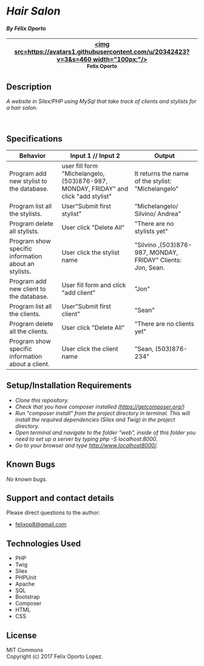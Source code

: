 
# _Hair Salon_			

#### _By Félix Oporto_		
| [<img src=https://avatars1.githubusercontent.com/u/20342423?v=3&s=460 width="100px;"/><br /><sub>Felix Oporto</sub>](https://github.com/felixop8) |		
| :---: |		


## Description		

_A website in Silex/PHP using MySql that take track of clients and stylists for a hair salon._		


&nbsp;
## Specifications

|Behavior|Input 1 // Input 2|Output|
|--------|-----|------|
| Program add new stylist to the database.  | user fill form "Michelangelo, (503)876-987, MONDAY, FRIDAY"  and click "add stylist" | It returns the name of the stylist: "Michelangelo"|
| Program list all the stylists. | User"Submit first stylist" | "Michelangelo/ Silvino/ Andrea" |
| Program delete all stylists.  | User click "Delete All" | "There are no stylists yet" |
| Program show specific information about an stylists.  | User click the stylist name |"Silvino ,(503)876-987, MONDAY, FRIDAY" Clients: Jon, Sean. |
| Program add new client to the database. | User fill form and click "add client" | "Jon" |
| Program list all the clients. | User"Submit first client" | "Sean" |
| Program delete all the clients.  | User click "Delete All" | "There are no clients yet" |
| Program show specific information about a client. | User click the client name | "Sean, (503)876-234" | 	


## Setup/Installation Requirements		

* _Clone this repository._		
* _Check that you have composer installed (https://getcomposer.org/)_		
* _Run "composer install" from the project directory in terminal. This will install the required dependencies (Silex and Twig) in the project directory._		
* _Open terminal and navigate to the folder "web", inside of this folder you need to set up  a server by typing php -S localhost:8000._		
* _Go to your browser and type http://www.localhost8000/._		


## Known Bugs		

_No known bugs._		

## Support and contact details		

Please direct questions  to the author:		
* felixop8@gmail.com		


## Technologies Used		
* PHP
* Twig
* Silex
* PHPUnit
* Apache
* SQL
* Bootstrap
* Composer
* HTML
* CSS


## License		
MIT Commons		
Copyright (c) 2017 Felix Oporto Lopez.
